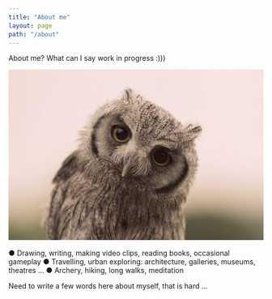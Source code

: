 ```yaml
---
title: "About me"
layout: page
path: "/about"
---
```


About me? What can I say work in progress :)))

![ wise.](./wise.jpg)


● Drawing, writing, making video clips, reading books, occasional gameplay
● Travelling, urban exploring: architecture, galleries, museums, theatres …
● Archery, hiking, long walks, meditation

Need to write a few words here about myself, that is hard ... 
